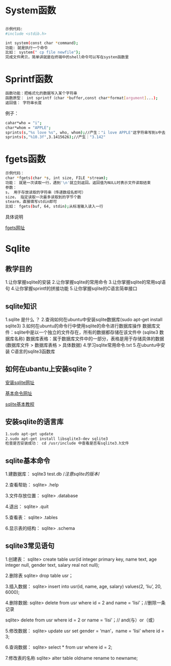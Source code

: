 # System函数
```sh

示例代码:
#include <stdib.h>

int system(const char *command);
功能: 就是执行一个命令
比如： system(" cp file newfile");
完成文件拷贝，简单讲就是在终端中的shell命令可以写在systen函数里
```
# Sprintf函数
```sh
函数功能：把格式化的数据写入某个字符串
函数原型： int sprintf（char *buffer,const char*format[argument]...);
返回值： 字符串长度 
```
例子：
```sh
cahar*who = "i";
char*whom = "APPLE";
sprints(s,"%s love %s", who, whom);//产生："i love APPLE"这字符串写到s中去;
sprints(s,"%10.3f",3.1415626);//产生："3.142"
```
# fgets函数
```sh
示例代码：
char *fgets(char *s, int size, FILE *stream);
功能： 就是一次读取一行，遇到'\n'就立刻返回。返回值为NULL时表示文件读取结束
参数：
s， 用于存放读取的字符串（传递数组名即可）   
size， 指定读取一次最多读取到的字节个数
stearm，直接填写stdin即可
比如： fgets(buf, 64, stdin);从标准输入读入一行
```
具体说明

[fgets网址](http://baike.baidu.com/link?url=hjGrGQplavP7w_O37jrzgpOy4UHFpQyTRLsnOJ4Hupg8Fv95oib_X7YKrF-tzAysrwddKdH9lD-G0X1nljDyv_)
# Sqlite
## 教学目的

1.让你掌握sqlite的安装
2.让你掌握sqlite的常用命令
3.让你掌握sqlite的常用sql语句
4.让你掌握sprintf的拼接功能
5.让你掌握sqlite的C语言简单接口


## sqlite知识
1.sqlite 是什么 ？
2.查询如何在ubuntu中安装sqlite数据库(sudo apt-get install sqlite3)
3.如何在ubuntu的命令行中使用sqlite的命令进行数据库操作
数据库文件：sqlite中是以一个独立的文件存在，所有的数据都存储在该文件中 (sqlite3 数据库名称)
数据库表格：属于数据库文件中的一部分，表格是用于存储具体的数据
(数据库文件 > 数据库表格 > 具体数据)
4.学习sqlite常用命令.txt
5.在ubuntu中安装 C语言的sqlite3函数库

## 如何在ubantu上安装sqlite？

[安装sqlite网址](https://zhidao.baidu.com/question/2012470397387706188.html)

[基本命令网址](http://blog.csdn.net/u011192270/article/details/48031763)

[sqlite基本教程](http://www.w3school.com.cn/sql/sql_select.asp)

## 安装sqlite的语言库
```sh
1.sudo apt-get update
2.sudo apt-get install libsqlite3-dev sqlite3
检查是否安装成功： cd /usr/include 中查看是否有sqlite3.h文件
```
## sqlite基本命令


1.建数据库：
  sqlite3 test.db /*注意sqlite的版本*/

2.查看帮助：
  sqlite> .help

3.文件存放位置：
  sqlite> .database

4.退出：
  sqlite> .quit

5.查看表：
  sqlite> .tables

6.显示表的结构：
  sqlite> .schema
## sqlite3常见语句

1.创建表：
  sqlite> create table usr(id integer primary key, name text, age integer null, gender text,
  salary real not null);

2.删除表
  sqlite> drop table usr；

3.插入数据：
  sqlite> insert into usr(id, name, age, salary) values(2, ‘liu’, 20, 6000);

4.删除数据:
  sqlite> delete from usr where id = 2 and name = ‘lisi’；//删除一条记录

  sqlite> delete from usr where id = 2 or name = ‘lisi’；// and(与）or（或）

5.修改数据：
  sqlite> update usr set gender = ‘man’，name = ‘lisi’ where id = 3;

6.查询数据：
  sqlite> select * from usr where id = 2;

7.修改表的名称
  sqlite> alter table oldname rename to newname;

